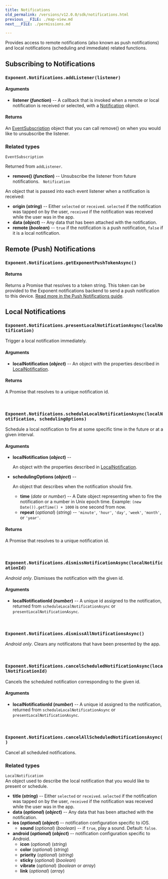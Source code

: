 ```yaml
---
title: Notifications
old_permalink: /versions/v12.0.0/sdk/notifications.html
previous___FILE: ./map-view.md
next___FILE: ./permissions.md

---
```


Provides access to remote notifications (also known as push notifications) and local notifications (scheduling and immediate) related functions.

## Subscribing to Notifications

### `Exponent.Notifications.addListener(listener)`
#### Arguments

* **listener (_function_)** -- A callback that is invoked when a remote or local notification is received or selected, with a [Notification](https://docs.getexponent.com/versions/v12.0.0/guides#Notification) object.

#### Returns
An [EventSubscription](https://docs.getexponent.com/versions/v12.0.0/EventSubscription) object that you can call remove() on when you would like to unsubscribe the listener.

### Related types

`EventSubscription`

Returned from `addListener`.

* **remove() (_function_)** -- Unsubscribe the listener from future notifications.
 
 `Notification`

An object that is passed into each event listener when a notification is received:

* **origin (_string_)** -- Either `selected` or `received`. `selected` if the notification was tapped on by the user, `received` if the notification was received while the user was in the app.
* **data (_object_)** -- Any data that has been attached with the notification.
* **remote (_boolean_)** -- `true` if the notification is a push notification, `false` if it is a local notification.

## Remote (Push) Notifications

### `Exponent.Notifications.getExponentPushTokenAsync()`  
#### Returns
Returns a Promise that resolves to a token string. This token can be provided to the Exponent notifications backend to send a push notification to this device. [Read more in the Push Notifications guide](https://docs.getexponent.com/versions/guides/push-notifications.html#push-notifications).

## Local Notifications

### `Exponent.Notifications.presentLocalNotificationAsync(localNotification)`
Trigger a local notification immediately.

#### Arguments

* **localNotification (_object_)** -- An object with the properties described in [LocalNotification](https://docs.getexponent.com/versions/v12.0.0/guides#LocalNotification).

#### Returns
A Promise that resolves to a unique notification id.

 
### `Exponent.Notifications.scheduleLocalNotificationAsync(localNotification, schedulingOptions)`
Schedule a local notification to fire at some specific time in the future or at a given interval.

#### Arguments

* **localNotification (_object_)** --

    An object with the properties described in [LocalNotification](https://docs.getexponent.com/versions/v12.0.0/guides#LocalNotification).

* **schedulingOptions (_object_)** --

    An object that describes when the notification should fire.

    -   **time** (_date_ or _number_) -- A Date object representing when to fire the notification or a number in Unix epoch time. Example: `(new Date()).getTime() + 1000` is one second from now.
    -   **repeat** (_optional_) (_string_) -- `'minute'`, `'hour'`, `'day'`, `'week'`, `'month'`, or `'year'`.

#### Returns
A Promise that resolves to a unique notification id.

 
### `Exponent.Notifications.dismissNotificationAsync(localNotificationId)`
_Android only_. Dismisses the notification with the given id.

#### Arguments

* **localNotificationId (_number_)** -- A unique id assigned to the notification, returned from `scheduleLocalNotificationAsync` or `presentLocalNotificationAsync`.

 
### `Exponent.Notifications.dismissAllNotificationsAsync()`  
_Android only_. Clears any notificatons that have been presented by the app.

 
### `Exponent.Notifications.cancelScheduledNotificationAsync(localNotificationId)`
Cancels the scheduled notification corresponding to the given id.

#### Arguments

* **localNotificationId (_number_)** -- A unique id assigned to the notification, returned from `scheduleLocalNotificationAsync` or `presentLocalNotificationAsync`.

 
### `Exponent.Notifications.cancelAllScheduledNotificationsAsync()`  
Cancel all scheduled notifications.

### Related types

 `LocalNotification`  
An object used to describe the local notification that you would like to present or schedule.

* **title (_string_)** -- Either `selected` or `received`. `selected` if the notification was tapped on by the user, `received` if the notification was received while the user was in the app.
* **data (_optional_) (_object_)** -- Any data that has been attached with the notification.
* **ios (_optional_) (_object_)** -- notification configuration specific to iOS.
    -   **sound** (_optional_) (_boolean_) -- if `true`, play a sound. Default: `false`.
* **android (_optional_) (_object_)** -- notification configuration specific to Android.
    -   **icon** (_optional_) (_string_)
    -   **color** (_optional_) (_string_)
    -   **priority** (_optional_) (_string_)
    -   **sticky** (_optional_) (_boolean_)
    -   **vibrate** (_optional_) (_boolean_ or _array_)
    -   **link** (_optional_) (_array_)
